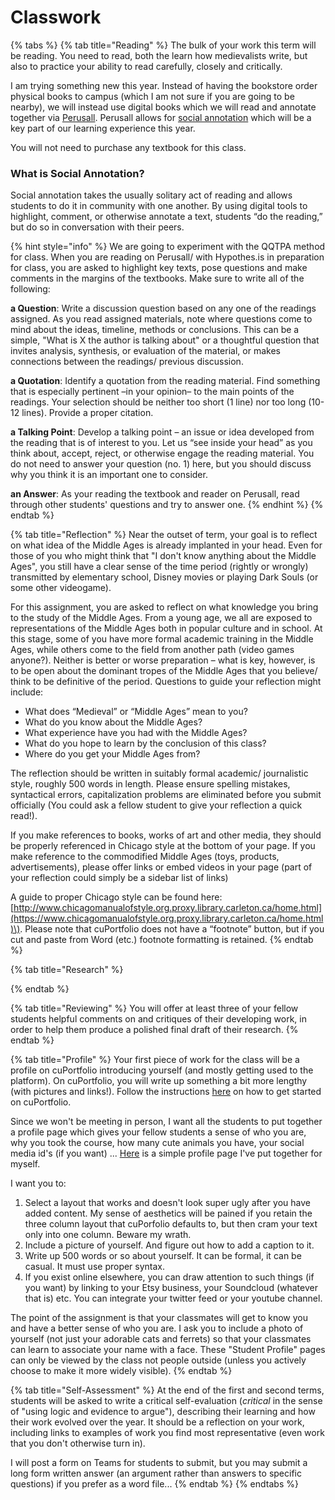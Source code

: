 # Classwork

{% tabs %}
{% tab title="Reading" %}
The bulk of your work this term will be reading. You need to read, both the learn how medievalists write, but also to practice your ability to read carefully, closely and critically.

I am trying something new this year. Instead of having the bookstore order physical books to campus \(which I am not sure if you are going to be nearby\), we will instead use digital books which we will read and annotate together via [Perusall](../digital-tools/perusall/).  Perusall allows for [social annotation](http://www.grandviewcetl.org/tools-for-teaching-social-annotation/) which will be a key part of our learning experience this year. 

You will not need to purchase any textbook for this class. 

### What is Social Annotation?

Social annotation takes the usually solitary act of reading and allows students to do it in community with one another. By using digital tools to highlight, comment, or otherwise annotate a text, students “do the reading,” but do so in conversation with their peers.

{% hint style="info" %}
We are going to experiment with the QQTPA method for class.  When you are reading on Perusall/ with Hypothes.is in preparation for class, you are asked to highlight key texts, pose questions and make comments in the margins of the textbooks. Make sure to write all of the following:

**a Question**: Write a discussion question based on any one of the readings assigned. As you read assigned materials, note where questions come to mind about the ideas, timeline, methods or conclusions. This can be a simple, "What is X the author is talking about" or a thoughtful question that invites analysis, synthesis, or evaluation of the material, or makes connections between the readings/ previous discussion.

**a Quotation**: Identify a quotation from the reading material. Find something that is especially pertinent –in your opinion– to the main points of the readings. Your selection should be neither too short \(1 line\) nor too long \(10-12 lines\). Provide a proper citation.

**a Talking Point**: Develop a talking point – an issue or idea developed from the reading that is of interest to you. Let us “see inside your head” as you think about, accept, reject, or otherwise engage the reading material. You do not need to answer your question \(no. 1\) here, but you should discuss why you think it is an important one to consider.

**an Answer**: As your reading the textbook and reader on Perusall, read through other students' questions and try to answer one. 
{% endhint %}
{% endtab %}

{% tab title="Reflection" %}
Near the outset of term, your goal is to reflect on what idea of the Middle Ages is already implanted in your head. Even for those of you who might think that "I don't know anything about the Middle Ages", you still have a clear sense of the time period \(rightly or wrongly\) transmitted by elementary school, Disney movies or playing Dark Souls \(or some other videogame\). 

For this assignment, you are asked to reflect on what knowledge you bring to the study of the Middle Ages. From a young age, we all are exposed to representations of the Middle Ages both in popular culture and in school. At this stage, some of you have more formal academic training in the Middle Ages, while others come to the field from another path \(video games anyone?\). Neither is better or worse preparation – what is key, however, is to be open about the dominant tropes of the Middle Ages that you believe/ think to be definitive of the period. Questions to guide your reflection might include:

* What does “Medieval” or “Middle Ages” mean to you?
* What do you know about the Middle Ages?
* What experience have you had with the Middle Ages?
* What do you hope to learn by the conclusion of this class?
* Where do you get your Middle Ages from?

The reflection should be written in suitably formal academic/ journalistic style, roughly 500 words in length. Please ensure spelling mistakes, syntactical errors, capitalization problems are eliminated before you submit officially \(You could ask a fellow student to give your reflection a quick read!\).

If you make references to books, works of art and other media, they should be properly referenced in Chicago style at the bottom of your page. If you make reference to the commodified Middle Ages \(toys, products, advertisements\), please offer links or embed videos in your page \(part of your reflection could simply be a sidebar list of links\)

A guide to proper Chicago style can be found here: [http://www.chicagomanualofstyle.org.proxy.library.carleton.ca/home.html](https://www.chicagomanualofstyle.org.proxy.library.carleton.ca/home.html)\). Please note that cuPortfolio does not have a “footnote” button, but if you cut and paste from Word \(etc.\) footnote formatting is retained.
{% endtab %}

{% tab title="Research" %}

{% endtab %}

{% tab title="Reviewing" %}
You will offer at least three of your fellow students helpful comments on and critiques of their developing work, in order to help them produce a polished final draft of their research. 
{% endtab %}

{% tab title="Profile" %}
Your first piece of work for the class will be a profile on cuPortfolio introducing yourself \(and mostly getting used to the platform\). On cuPortfolio, you will write up something a bit more lengthy \(with pictures and links!\). Follow the instructions [here](../digital-tools/culearn/untitled.md) on how to get started on cuPortfolio. 

Since we won't be meeting in person, I want all the students to put together a profile page which gives your fellow students a sense of who you are, why you took the course, how many cute animals you have, your social media id's \(if you want\) ... [Here](https://cuportfolio.carleton.ca/view/view.php?t=R0JhOVq2vQu3xfWjiceY) is a simple profile page I've put together for myself. 

I want you to:

1. Select a layout that works and doesn't look super ugly after you have added content. My sense of aesthetics will be pained if you retain the three column layout that cuPorfolio defaults to, but then cram your text only into one column. Beware my wrath.
2. Include a picture of yourself. And figure out how to add a caption to it. 
3. Write up 500 words or so about yourself. It can be formal, it can be casual. It must use proper syntax. 
4. If you exist online elsewhere, you can draw attention to such things \(if you want\) by linking to your Etsy business, your Soundcloud \(whatever that is\) etc. You can integrate your twitter feed or your youtube channel.

The point of the assignment is that your classmates will get to know you and have a better sense of who you are. I ask you to include a photo of yourself \(not just your adorable cats and ferrets\) so that your classmates can learn to associate your name with a face. These "Student Profile" pages can only be viewed by the class not people outside \(unless you actively choose to make it more widely visible\).
{% endtab %}

{% tab title="Self-Assessment" %}
At the end of the first and second terms, students will be asked to write a critical self-evaluation \(_critical_ in the sense of "using logic and evidence to argue"\), describing their learning and how their work evolved over the year. It should be a reflection on your work, including links to examples of work you find most representative \(even work that you don't otherwise turn in\).

I will post a form on Teams for students to submit, but you may submit a long form written answer \(an argument rather than answers to specific questions\) if you prefer as a word file...
{% endtab %}
{% endtabs %}

